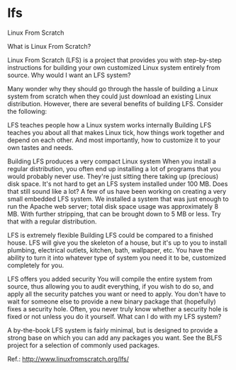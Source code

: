 # lfs
Linux From Scratch

What is Linux From Scratch?

Linux From Scratch (LFS) is a project that provides you with step-by-step instructions for building your own customized Linux system entirely from source.
Why would I want an LFS system?

Many wonder why they should go through the hassle of building a Linux system from scratch when they could just download an existing Linux distribution. However, there are several benefits of building LFS. Consider the following:

LFS teaches people how a Linux system works internally
Building LFS teaches you about all that makes Linux tick, how things work together and depend on each other. And most importantly, how to customize it to your own tastes and needs.

Building LFS produces a very compact Linux system
When you install a regular distribution, you often end up installing a lot of programs that you would probably never use. They're just sitting there taking up (precious) disk space. It's not hard to get an LFS system installed under 100 MB. Does that still sound like a lot? A few of us have been working on creating a very small embedded LFS system. We installed a system that was just enough to run the Apache web server; total disk space usage was approximately 8 MB. With further stripping, that can be brought down to 5 MB or less. Try that with a regular distribution.

LFS is extremely flexible
Building LFS could be compared to a finished house. LFS will give you the skeleton of a house, but it's up to you to install plumbing, electrical outlets, kitchen, bath, wallpaper, etc. You have the ability to turn it into whatever type of system you need it to be, customized completely for you.

LFS offers you added security
You will compile the entire system from source, thus allowing you to audit everything, if you wish to do so, and apply all the security patches you want or need to apply. You don't have to wait for someone else to provide a new binary package that (hopefully) fixes a security hole. Often, you never truly know whether a security hole is fixed or not unless you do it yourself.
What can I do with my LFS system?

A by-the-book LFS system is fairly minimal, but is designed to provide a strong base on which you can add any packages you want. See the BLFS project for a selection of commonly used packages.

Ref.: http://www.linuxfromscratch.org/lfs/
